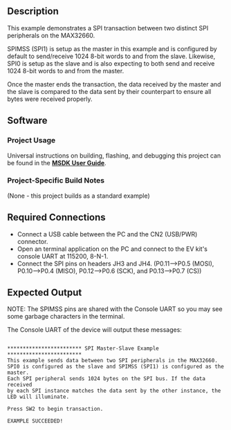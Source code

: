 ## Description

This example demonstrates a SPI transaction between two distinct SPI peripherals on the MAX32660. 

SPIMSS (SPI1) is setup as the master in this example and is configured by default to send/receive 1024 8-bit words to and from the slave. Likewise, SPI0 is setup as the slave and is also expecting to both send and receive 1024 8-bit words to and from the master.

Once the master ends the transaction, the data received by the master and the slave is compared to the data sent by their counterpart to ensure all bytes were received properly.


## Software

### Project Usage

Universal instructions on building, flashing, and debugging this project can be found in the **[MSDK User Guide](https://analog-devices-msdk.github.io/msdk/USERGUIDE/)**.

### Project-Specific Build Notes

(None - this project builds as a standard example)

## Required Connections

-   Connect a USB cable between the PC and the CN2 (USB/PWR) connector.
-   Open an terminal application on the PC and connect to the EV kit's console UART at 115200, 8-N-1.
-   Connect the SPI pins on headers JH3 and JH4. (P0.11-->P0.5 (MOSI), P0.10-->P0.4 (MISO), P0.12-->P0.6 (SCK), and P0.13-->P0.7 (CS))

## Expected Output
NOTE: The SPIMSS pins are shared with the Console UART so you may see some garbage characters in the terminal.

The Console UART of the device will output these messages:

```

************************ SPI Master-Slave Example ************************
This example sends data between two SPI peripherals in the MAX32660.
SPI0 is configured as the slave and SPIMSS (SPI1) is configured as the master.
Each SPI peripheral sends 1024 bytes on the SPI bus. If the data received
by each SPI instance matches the data sent by the other instance, the
LED will illuminate.

Press SW2 to begin transaction.

EXAMPLE SUCCEEDED!
```